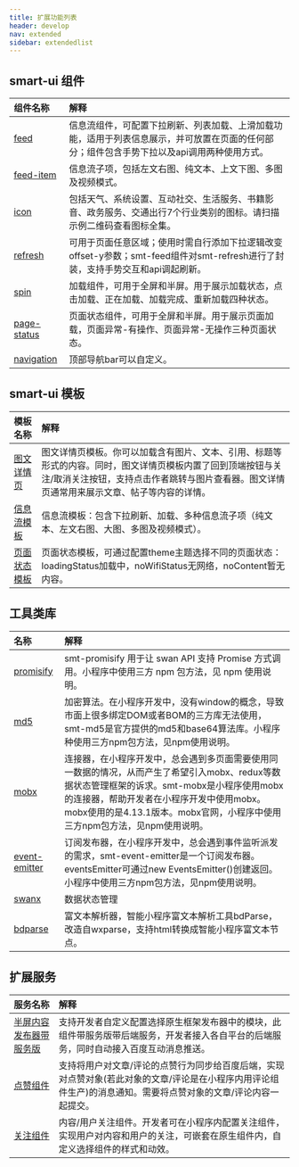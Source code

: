 ```yaml
---
title: 扩展功能列表
header: develop
nav: extended
sidebar: extendedlist
---
```


## smart-ui 组件

|组件名称|解释|
|:--|:--|
|[feed](https://smartprogram.baidu.com/docs/develop/extended/ui_component/smt-feed/)|信息流组件，可配置下拉刷新、列表加载、上滑加载功能，适用于列表信息展示，并可放置在页面的任何部分；组件包含手势下拉以及api调用两种使用方式。|
|[feed-item](https://smartprogram.baidu.com/docs/develop/extended/ui_component/smt-feed-item/)|信息流子项，包括左文右图、纯文本、上文下图、多图及视频模式。|
|[icon](https://smartprogram.baidu.com/docs/develop/extended/ui_component/smt-icon/)|包括天气、系统设置、互动社交、生活服务、书籍影音、政务服务、交通出行7个行业类别的图标。请扫描示例二维码查看图标全集。|
|[refresh](https://smartprogram.baidu.com/docs/develop/extended/ui_component/smt-refresh/)|可用于页面任意区域；使用时需自行添加下拉逻辑改变offset-y参数；smt-feed组件对smt-refresh进行了封装，支持手势交互和api调起刷新。|
|[spin](https://smartprogram.baidu.com/docs/develop/extended/ui_component/smt-spin/)|加载组件，可用于全屏和半屏。用于展示加载状态，点击加载、正在加载、加载完成、重新加载四种状态。|
|[page-status](https://smartprogram.baidu.com/docs/develop/extended/ui_component/smt-page-status/)|页面状态组件，可用于全屏和半屏。用于展示页面加载，页面异常-有操作、页面异常-无操作三种页面状态。|
|[navigation](https://smartprogram.baidu.com/docs/develop/extended/ui_component/smt-navigation/) |顶部导航bar可以自定义。|

## smart-ui 模板

|模板名称|解释|
|:--|:--|
|[图文详情页](https://smartprogram.baidu.com/docs/develop/extended/template/smt-detail-pages/)|图文详情页模板。你可以加载含有图片、文本、引用、标题等形式的内容。同时，图文详情页模板内置了回到顶端按钮与关注/取消关注按钮，支持点击作者跳转与图片查看器。图文详情页通常用来展示文章、帖子等内容的详情。|
|[信息流模板](https://smartprogram.baidu.com/docs/develop/extended/template/smt-feed-page/)|信息流模板：包含下拉刷新、加载、多种信息流子项（纯文本、左文右图、大图、多图及视频模式）。|
|[页面状态模板](https://smartprogram.baidu.com/docs/develop/extended/template/smt-status-page/)|页面状态模板，可通过配置theme主题选择不同的页面状态：loadingStatus加载中，noWifiStatus无网络，noContent暂无内容。|



## 工具类库

|名称|解释|
|:--|:--|
|[promisify](https://smartprogram.baidu.com/docs/develop/extended/lib/smt-promisify/)|smt-promisify 用于让 swan API 支持 Promise 方式调用。小程序中使用三方 npm 包方法，见 npm 使用说明。|
|[md5](https://smartprogram.baidu.com/docs/develop/extended/lib/smt-md5/)|加密算法。在小程序开发中，没有window的概念，导致市面上很多绑定DOM或者BOM的三方库无法使用，smt-md5是官方提供的md5和base64算法库。小程序种使用三方npm包方法，见npm使用说明。|
|[mobx](https://smartprogram.baidu.com/docs/develop/extended/lib/smt-mobx/)|连接器，在小程序开发中，总会遇到多页面需要使用同一数据的情况，从而产生了希望引入mobx、redux等数据状态管理框架的诉求。smt-mobx是小程序使用mobx的连接器，帮助开发者在小程序开发中使用mobx。mobx使用的是4.13.1版本。mobx官网，小程序中使用三方npm包方法，见npm使用说明。|
|[event-emitter](https://smartprogram.baidu.com/docs/develop/extended/lib/smt-observer/)|订阅发布器，在小程序开发中，总会遇到事件监听派发的需求，smt-event-emitter是一个订阅发布器。eventsEmitter可通过new EventsEmitter()创建返回。小程序中使用三方npm包方法，见npm使用说明。|
|[swanx](https://smartprogram.baidu.com/docs/develop/extended/lib/smt-swanx/)|数据状态管理|在小程序开发中，总会遇到多页面需要使用同一数据的情况，swanx是个轻量级数据管理工具，可以帮助开发者解决数据监听，多页面共用数据，子组件轻松获得父组件数据等功能。小程序中使用三方npm包方法，见npm使用说明。|
|[bdparse](https://smartprogram.baidu.com/docs/develop/extended/lib/bdparse/)|富文本解析器，智能小程序富文本解析工具bdParse，改造自wxparse，支持html转换成智能小程序富文本节点。|



## 扩展服务

|服务名称|解释|
|:--|:--|
|[半屏内容发布器带服务版](https://smartprogram.baidu.com/docs/develop/extended/component-content/commentpublish/)|支持开发者自定义配置选择原生框架发布器中的模块，此组件带服务版带后端服务，开发者接入各自平台的后端服务，同时自动接入百度互动消息推送。
|[点赞组件](https://smartprogram.baidu.com/docs/develop/extended/component-content/like/)|支持将用户对文章/评论的点赞行为同步给百度后端，实现对点赞对象(若此对象的文章/评论是在小程序内用评论组件生产)的消息通知。需要将点赞对象的文章/评论内容一起提交。|
|[关注组件](https://smartprogram.baidu.com/docs/develop/extended/component-content/follow/)|内容/用户关注组件。开发者可在小程序内配置关注组件，实现用户对内容和用户的关注，可嵌套在原生组件内，自定义选择组件的样式和动效。|
